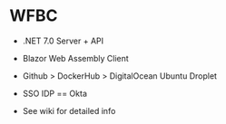 # WFBC
* .NET 7.0 Server + API

* Blazor Web Assembly Client

* Github > DockerHub > DigitalOcean Ubuntu Droplet

* SSO IDP == Okta

* See wiki for detailed info
